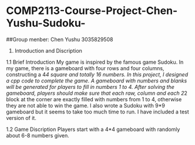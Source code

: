 # COMP2113-Course-Project-Chen-Yushu-Sudoku-

##Group menber: Chen Yushu 3035829508

1. Introduction and Discription

  1.1 Brief Introduction
  My game is inspired by the famous game Sudoku. In my game, there is a gameboard with four rows and four columns, constructing a 4*4 square and totally 16 numbers. In this project, I designed   a cpp code to complete the game. A gameboard with numbers and blanks will be generated for players to fill in numbers 1 to 4.  After solving the gameboard, players should make sure that each   raw, column and each 2*2 block at the corner are exactly filled with numbers from 1 to 4, otherwise they are not able to win the game. I also wrote a Sudoku with 9*9 gameboard but it seems     to take too much time to run. I have included a test version of it.

  1.2 Game Discription
  Players start with a 4*4 gameboard with randomly about 6-8 numbers given. 
